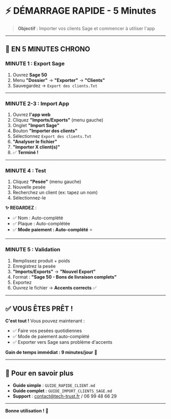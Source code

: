 # ⚡ DÉMARRAGE RAPIDE - 5 Minutes

> **Objectif** : Importer vos clients Sage et commencer à utiliser l'app

---

## 🚀 EN 5 MINUTES CHRONO

### MINUTE 1 : Export Sage

1. Ouvrez **Sage 50**
2. Menu **"Dossier"** → **"Exporter"** → **"Clients"**
3. Sauvegardez → `Export des clients.Txt`

---

### MINUTE 2-3 : Import App

1. Ouvrez **l'app web**
2. Cliquez **"Imports/Exports"** (menu gauche)
3. Onglet **"Import Sage"**
4. Bouton **"Importer des clients"**
5. Sélectionnez `Export des clients.Txt`
6. **"Analyser le fichier"**
7. **"Importer X client(s)"**
8. ✅ **Terminé !**

---

### MINUTE 4 : Test

1. Cliquez **"Pesée"** (menu gauche)
2. Nouvelle pesée
3. Recherchez un client (ex: tapez un nom)
4. Sélectionnez-le

**✨ REGARDEZ** :

- ✅ Nom : Auto-complété
- ✅ Plaque : Auto-complétée
- ✅ **Mode paiement : Auto-complété** ⭐

---

### MINUTE 5 : Validation

1. Remplissez produit + poids
2. Enregistrez la pesée
3. **"Imports/Exports"** → **"Nouvel Export"**
4. Format : **"Sage 50 - Bons de livraison complets"**
5. Exportez
6. Ouvrez le fichier → **Accents corrects** ✅

---

## ✅ VOUS ÊTES PRÊT !

**C'est tout !** Vous pouvez maintenant :

- ✅ Faire vos pesées quotidiennes
- ✅ Mode de paiement auto-complété
- ✅ Exporter vers Sage sans problème d'accents

**Gain de temps immédiat : 9 minutes/jour** 🚀

---

## 📖 Pour en savoir plus

- **Guide simple** : `GUIDE_RAPIDE_CLIENT.md`
- **Guide complet** : `GUIDE_IMPORT_CLIENTS_SAGE.md`
- **Support** : contact@tech-trust.fr / 06 99 48 66 29

---

**Bonne utilisation !** 🎉

